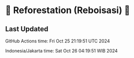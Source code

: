 
# 🌳 Reforestation (Reboisasi) 🌲

## Last Updated

GitHub Actions time: Fri Oct 25 21:19:51 UTC 2024

Indonesia/Jakarta time: Sat Oct 26 04:19:51 WIB 2024
